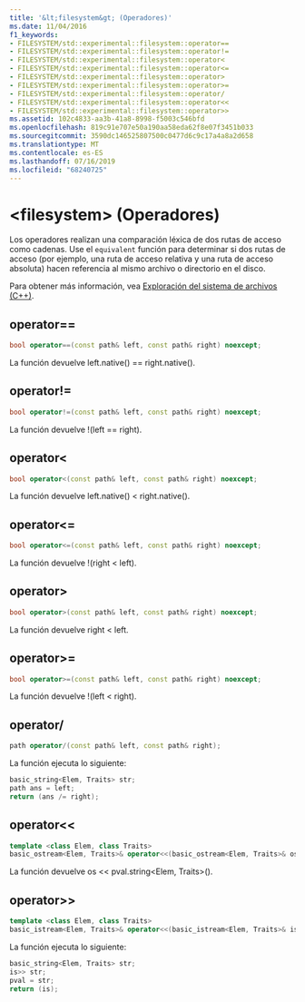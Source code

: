 ```yaml
---
title: '&lt;filesystem&gt; (Operadores)'
ms.date: 11/04/2016
f1_keywords:
- FILESYSTEM/std::experimental::filesystem::operator==
- FILESYSTEM/std::experimental::filesystem::operator!=
- FILESYSTEM/std::experimental::filesystem::operator<
- FILESYSTEM/std::experimental::filesystem::operator<=
- FILESYSTEM/std::experimental::filesystem::operator>
- FILESYSTEM/std::experimental::filesystem::operator>=
- FILESYSTEM/std::experimental::filesystem::operator/
- FILESYSTEM/std::experimental::filesystem::operator<<
- FILESYSTEM/std::experimental::filesystem::operator>>
ms.assetid: 102c4833-aa3b-41a8-8998-f5003c546bfd
ms.openlocfilehash: 819c91e707e50a190aa58eda62f8e07f3451b033
ms.sourcegitcommit: 3590dc146525807500c0477d6c9c17a4a8a2d658
ms.translationtype: MT
ms.contentlocale: es-ES
ms.lasthandoff: 07/16/2019
ms.locfileid: "68240725"
---
```

# <a name="ltfilesystemgt-operators"></a>&lt;filesystem&gt; (Operadores)

Los operadores realizan una comparación léxica de dos rutas de acceso como cadenas. Use el `equivalent` función para determinar si dos rutas de acceso (por ejemplo, una ruta de acceso relativa y una ruta de acceso absoluta) hacen referencia al mismo archivo o directorio en el disco.

Para obtener más información, vea [Exploración del sistema de archivos (C++)](../standard-library/file-system-navigation.md).

## <a name="operator"></a>operator==

```cpp
bool operator==(const path& left, const path& right) noexcept;
```

La función devuelve left.native() == right.native().

## <a name="operator"></a>operator!=

```cpp
bool operator!=(const path& left, const path& right) noexcept;
```

La función devuelve !(left == right).

## <a name="operator"></a>operator<

```cpp
bool operator<(const path& left, const path& right) noexcept;
```

La función devuelve left.native() < right.native().

## <a name="operator"></a>operator<=

```cpp
bool operator<=(const path& left, const path& right) noexcept;
```

La función devuelve !(right \< left).

## <a name="operator"></a>operator>

```cpp
bool operator>(const path& left, const path& right) noexcept;
```

La función devuelve right \< left.

## <a name="operator"></a>operator>=

```cpp
bool operator>=(const path& left, const path& right) noexcept;
```

La función devuelve !(left < right).

## <a name="operator"></a>operator/

```cpp
path operator/(const path& left, const path& right);
```

La función ejecuta lo siguiente:

```cpp
basic_string<Elem, Traits> str;
path ans = left;
return (ans /= right);
```

## <a name="operator"></a>operator<<

```cpp
template <class Elem, class Traits>
basic_ostream<Elem, Traits>& operator<<(basic_ostream<Elem, Traits>& os, const path& pval);
```

La función devuelve os << pval.string\<Elem, Traits>().

## <a name="operator"></a>operator>>

```cpp
template <class Elem, class Traits>
basic_istream<Elem, Traits>& operator<<(basic_istream<Elem, Traits>& is, const path& pval);
```

La función ejecuta lo siguiente:

```cpp
basic_string<Elem, Traits> str;
is>> str;
pval = str;
return (is);
```
